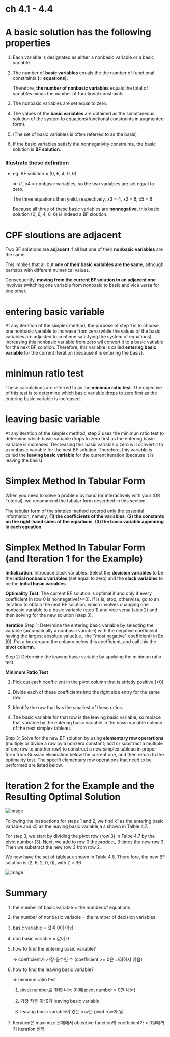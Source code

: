 # ch 4.1 - 4.4

# A basic solution has the following properties

1. Each variable is designated as either a nonbasic variable or a basic variable.

2. The number of **basic variables** equals the the number of functional constraints **(= equations)**.

   Therefore, **the number of nonbasic variables** equals the total of variables minus the number of functional constraints.

3. The nonbasic variables are set equal to zero.

4. The values of the **basic variables** are obtained as the simultaneous solution of the system fo equations(functional constraints in augmented form).

5. (The set of basic variables is often referred to as the basis)

6. If the basic variables satisfy the nonnegativity constraints, the basic solution is **BF solution**.


### Illustrate these definition

- eg. BF solution = (0, 6, 4, 0, 6)

  => x1, x4 = nonbasic variables, so the two variables are set equal to zero.

     The three equations then yield, respectively, x3 = 4, x2 = 6, x5 = 6

     Because all three of these basic variables are **nonnegative**, this basic solution (0, 6, 4, 0, 6) is indeed a BF sloution.


# CPF sloutions are adjacent

Two BF solutions are **adjacent** if all but one of their **nonbasic variables** are the same.

This implies that all but **one of their basic variables are the same**, although perhaps with different numerical values.


Consequently, **moving from the current BF solution to an adjacent one** involves switching one variable from nonbasic to basic and vice versa for one other.

# entering basic variable

At any iteration of the simplex method, the purpose of step 1 is to choose one nonbasic variable to increase from zero (while the values of the basic variables are adjusted to continue satisfying the system of equations). Increasing this nonbasic variable from zero wil convert it to a basic vatiable for the next BF solution. Therefore, this variable is called **entering basic variable** for the current iteration (because it is entering the basis).

# minimun ratio test

These calculations are referred to as the **minimun ratio test**. The objective of this test is to determine which basic variable drops to zero first as the entering basic variable is increased. 

# leaving basic variable

At any iteration of the simplex method, step 2 uses the minimun ratio test to determine which basic variable drops to zero first as the entering basic variable is increased. Decreasing this basic variable o zero will convert it to a nonbasic variable for the nest BF solution. Therefore, this variable is called the **leaving basic variable** for the current iteration (because it is leaving the basis).

# Simplex Method In Tabular Form

When you need to solve a problem by hand (or interactively with your IOR Tutorial), we recommend the tabular form described in this section.

The tabular form of the simplex method recored only the essential information, namely, **(1) the coefficients of the variables**, **(2) the constants on the right-hand sides of the equations**, **(3) the basic variable appearing in each equation**.

# Simplex Method In Tabular Form (and Iteration 1 for the Example)

**Initialization**. Introduce slack variables. Select the **decision variables** to be the **initial nonbasic variables** (set equal to zero) and the **slack variables** to be the **initial basic variables**.


**Optimality Test**. The current BF solution is optimal if and only if every coefficient in row 0 is nonnegative(>=0). If is is, stop; otherwise, go to an iteration to obtain the next BF solution, which involves changing one nonbasic variable to a basic variable (step 1) and vice versa (step 2) and then solving for the new solution (step 3).

**Iteration** Step 1: Determine the entering basic variable by selecting the variable (automatically a nonbasic variable) with the negative coefficient having the largest absolute value(i.e., the "most negative" coefficient) in Eq (0). Put a box around the column below this coefficient, and call this the **pivot column**.

Step 2: Determine the leaving basic variable by applying the minimun ratio test.

**Minimum Ratio Test**

1. Pick out each coefficient in the pivot column that is strictly positive (>0).

2. Divide each of these coefficients into the right side entry for the same row.

3. Identify the row that has the smallest of these ratios.

4. The basic variable for that row is the leaving basic variable, so replace that variable by the entering basic variable in the basic variable column of the next simplex tableau.

Step 3: Solve for the new BF solution by using **elementary row operartions** (multiply or divide a row by a nonzero constant; add or substract a multiple of one row to another row) to construct a new simplex tableau in proper form from Gussian elimination below the current one, and then return to the optimality test. The specifi elementary row operations that need to be performed are listed below.



# Iteration 2 for the Example and the Resulting Optimal Solution
![image](https://github.com/sseinn/Operation-Research/assets/143159192/a3a55def-0606-4c16-ba4a-7a46e0a8d31f)

Following the instructions for steps 1 and 2, we find x1 as the entering basic variable and x5 as the leaving basic variable,a s shown in Talble 4.7.

For step 3, we start by dividing the pivot row (row 3) in Talbe 4.7 by the pivot number (3). Next, we add to row 0 the product, 3 times the new row 3. Then we substract the new row 3 from row 2.

We now have the set of tableaux shown in Table 4.8. There fore, the new BF solution is (2, 6, 2, 0, 0), with Z = 36. 

![image](https://github.com/sseinn/Operation-Research/assets/143159192/bb778be1-538a-4f5d-8351-912deb49a32b)


# Summary

1. the number of basic variable = the number of equations

2. the number of nonbasic variable = the number of decision variables

3. basic variable = 값이 0이 아님

4. non basic variable = 값이 0

5. how to find the entering basic variable?

   => coefficient가 가장 음수인 수 (coefficient >= 0은 고려하지 않음)

6. how to find the leaving basic variable?

   => minimun ratio test

      1. pivot number로 RHS 나눔 (이때 pivot number > 0만 나눔)
   
      2. 가장 작은 RHS가 leaving basic variable
  
      3. leaving basic variable이 있는 row는 pivot row가 됨
  
7. Iteration은 maximize 문제에서 objective function의 coefficient가 > 0일때까지 iteration 반복
  
   
